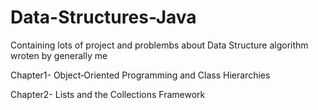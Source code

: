 # Data-Structures-Java

Containing lots of project and problembs about Data Structure algorithm wroten by generally me

Chapter1- Object‐Oriented Programming and Class Hierarchies

Chapter2- Lists and the Collections Framework

